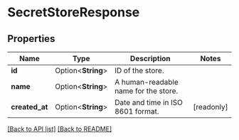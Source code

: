 # SecretStoreResponse

## Properties

Name | Type | Description | Notes
------------ | ------------- | ------------- | -------------
**id** | Option<**String**> | ID of the store. | 
**name** | Option<**String**> | A human-readable name for the store. | 
**created_at** | Option<**String**> | Date and time in ISO 8601 format. | [readonly]

[[Back to API list]](../README.md#documentation-for-api-endpoints) [[Back to README]](../README.md)


